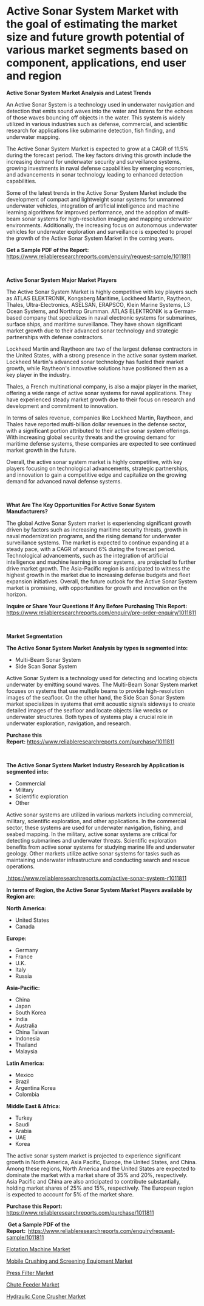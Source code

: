 <p><h1>Active Sonar System Market with the goal of estimating the market size and future growth potential of various market segments based on component, applications, end user and region</h1></p><p><strong>Active Sonar System Market Analysis and Latest Trends</strong></p>
<p><p>An Active Sonar System is a technology used in underwater navigation and detection that emits sound waves into the water and listens for the echoes of those waves bouncing off objects in the water. This system is widely utilized in various industries such as defense, commercial, and scientific research for applications like submarine detection, fish finding, and underwater mapping.</p><p>The Active Sonar System Market is expected to grow at a CAGR of 11.5% during the forecast period. The key factors driving this growth include the increasing demand for underwater security and surveillance systems, growing investments in naval defense capabilities by emerging economies, and advancements in sonar technology leading to enhanced detection capabilities.</p><p>Some of the latest trends in the Active Sonar System Market include the development of compact and lightweight sonar systems for unmanned underwater vehicles, integration of artificial intelligence and machine learning algorithms for improved performance, and the adoption of multi-beam sonar systems for high-resolution imaging and mapping underwater environments. Additionally, the increasing focus on autonomous underwater vehicles for underwater exploration and surveillance is expected to propel the growth of the Active Sonar System Market in the coming years.</p></p>
<p><strong>Get a Sample PDF of the Report:&nbsp;</strong> <a href="https://www.reliableresearchreports.com/enquiry/request-sample/1011811">https://www.reliableresearchreports.com/enquiry/request-sample/1011811</a></p>
<p>&nbsp;</p>
<p><strong>Active Sonar System Major Market Players</strong></p>
<p><p>The Active Sonar System Market is highly competitive with key players such as ATLAS ELEKTRONIK, Kongsberg Maritime, Lockheed Martin, Raytheon, Thales, Ultra-Electronics, ASELSAN, ERAPSCO, Klein Marine Systems, L3 Ocean Systems, and Northrop Grumman. ATLAS ELEKTRONIK is a German-based company that specializes in naval electronic systems for submarines, surface ships, and maritime surveillance. They have shown significant market growth due to their advanced sonar technology and strategic partnerships with defense contractors.</p><p>Lockheed Martin and Raytheon are two of the largest defense contractors in the United States, with a strong presence in the active sonar system market. Lockheed Martin's advanced sonar technology has fueled their market growth, while Raytheon's innovative solutions have positioned them as a key player in the industry.</p><p>Thales, a French multinational company, is also a major player in the market, offering a wide range of active sonar systems for naval applications. They have experienced steady market growth due to their focus on research and development and commitment to innovation.</p><p>In terms of sales revenue, companies like Lockheed Martin, Raytheon, and Thales have reported multi-billion dollar revenues in the defense sector, with a significant portion attributed to their active sonar system offerings. With increasing global security threats and the growing demand for maritime defense systems, these companies are expected to see continued market growth in the future.</p><p>Overall, the active sonar system market is highly competitive, with key players focusing on technological advancements, strategic partnerships, and innovation to gain a competitive edge and capitalize on the growing demand for advanced naval defense systems.</p></p>
<p>&nbsp;</p>
<p><strong>What Are The Key Opportunities For Active Sonar System Manufacturers?</strong></p>
<p><p>The global Active Sonar System market is experiencing significant growth driven by factors such as increasing maritime security threats, growth in naval modernization programs, and the rising demand for underwater surveillance systems. The market is expected to continue expanding at a steady pace, with a CAGR of around 6% during the forecast period. Technological advancements, such as the integration of artificial intelligence and machine learning in sonar systems, are projected to further drive market growth. The Asia-Pacific region is anticipated to witness the highest growth in the market due to increasing defense budgets and fleet expansion initiatives. Overall, the future outlook for the Active Sonar System market is promising, with opportunities for growth and innovation on the horizon.</p></p>
<p><strong>Inquire or Share Your Questions If Any Before Purchasing This Report:</strong> <a href="https://www.reliableresearchreports.com/enquiry/pre-order-enquiry/1011811">https://www.reliableresearchreports.com/enquiry/pre-order-enquiry/1011811</a></p>
<p>&nbsp;</p>
<p><strong>Market Segmentation</strong></p>
<p><strong>The Active Sonar System Market Analysis by types is segmented into:</strong></p>
<p><ul><li>Multi-Beam Sonar System</li><li>Side Scan Sonar System</li></ul></p>
<p><p>Active Sonar System is a technology used for detecting and locating objects underwater by emitting sound waves. The Multi-Beam Sonar System market focuses on systems that use multiple beams to provide high-resolution images of the seafloor. On the other hand, the Side Scan Sonar System market specializes in systems that emit acoustic signals sideways to create detailed images of the seafloor and locate objects like wrecks or underwater structures. Both types of systems play a crucial role in underwater exploration, navigation, and research.</p></p>
<p><strong>Purchase this Report:&nbsp;</strong><a href="https://www.reliableresearchreports.com/purchase/1011811">https://www.reliableresearchreports.com/purchase/1011811</a></p>
<p>&nbsp;</p>
<p><strong>The Active Sonar System Market Industry Research by Application is segmented into:</strong></p>
<p><ul><li>Commercial</li><li>Military</li><li>Scientific exploration</li><li>Other</li></ul></p>
<p><p>Active sonar systems are utilized in various markets including commercial, military, scientific exploration, and other applications. In the commercial sector, these systems are used for underwater navigation, fishing, and seabed mapping. In the military, active sonar systems are critical for detecting submarines and underwater threats. Scientific exploration benefits from active sonar systems for studying marine life and underwater geology. Other markets utilize active sonar systems for tasks such as maintaining underwater infrastructure and conducting search and rescue operations.</p></p>
<p><a href="https://www.reliableresearchreports.com/active-sonar-system-r1011811">&nbsp;https://www.reliableresearchreports.com/active-sonar-system-r1011811</a></p>
<p><strong>In terms of Region, the Active Sonar System Market Players available by Region are:</strong></p>
<p>
    <p> <strong> North America: </strong>
        <ul>
            <li>United States</li>
            <li>Canada</li>
        </ul>
        </p> 
    <p> <strong> Europe: </strong>
        <ul>
            <li>Germany</li>
            <li>France</li>
            <li>U.K.</li>
            <li>Italy</li>
            <li>Russia</li>
        </ul>
        </p> 
    <p> <strong> Asia-Pacific: </strong>
        <ul>
            <li>China</li>
            <li>Japan</li>
            <li>South Korea</li>
            <li>India</li>
            <li>Australia</li>
            <li>China Taiwan</li>
            <li>Indonesia</li>
            <li>Thailand</li>
            <li>Malaysia</li>
        </ul>
        </p> 
    <p> <strong> Latin America: </strong>
        <ul>
            <li>Mexico</li>
            <li>Brazil</li>
            <li>Argentina Korea</li>
            <li>Colombia</li>
        </ul>
        </p> 
    <p> <strong> Middle East & Africa: </strong>
        <ul>
            <li>Turkey</li>
            <li>Saudi</li>
            <li>Arabia</li>
            <li>UAE</li>
            <li>Korea</li>
        </ul>
    </p>
    </p>
<p><p>The active sonar system market is projected to experience significant growth in North America, Asia Pacific, Europe, the United States, and China. Among these regions, North America and the United States are expected to dominate the market with a market share of 35% and 20%, respectively. Asia Pacific and China are also anticipated to contribute substantially, holding market shares of 25% and 15%, respectively. The European region is expected to account for 5% of the market share.</p></p>
<p><strong>Purchase this Report: </strong><a href="https://www.reliableresearchreports.com/purchase/1011811">https://www.reliableresearchreports.com/purchase/1011811</a></p>
<p>&nbsp;<strong>Get a Sample PDF of the Report:&nbsp;&nbsp;</strong><a href="https://www.reliableresearchreports.com/enquiry/request-sample/1011811">https://www.reliableresearchreports.com/enquiry/request-sample/1011811</a></p>
<p><strong></strong></p>
<p><p><a href="https://github.com/vimar16th/Market-Research-Report-List-6/blob/main/flotation-machine-market.md">Flotation Machine Market</a></p><p><a href="https://github.com/JameTravis/Market-Research-Report-List-6/blob/main/mobile-crushing-and-screening-equipment-market.md">Mobile Crushing and Screening Equipment Market</a></p><p><a href="https://github.com/dylanObrien626/Market-Research-Report-List-1/blob/main/press-filter-market.md">Press Filter Market</a></p><p><a href="https://github.com/qndifksd5/Market-Research-Report-List-1/blob/main/chute-feeder-market.md">Chute Feeder Market</a></p><p><a href="https://github.com/ksleyeze/Market-Research-Report-List-1/blob/main/hydraulic-cone-crusher-market.md">Hydraulic Cone Crusher Market</a></p></p>